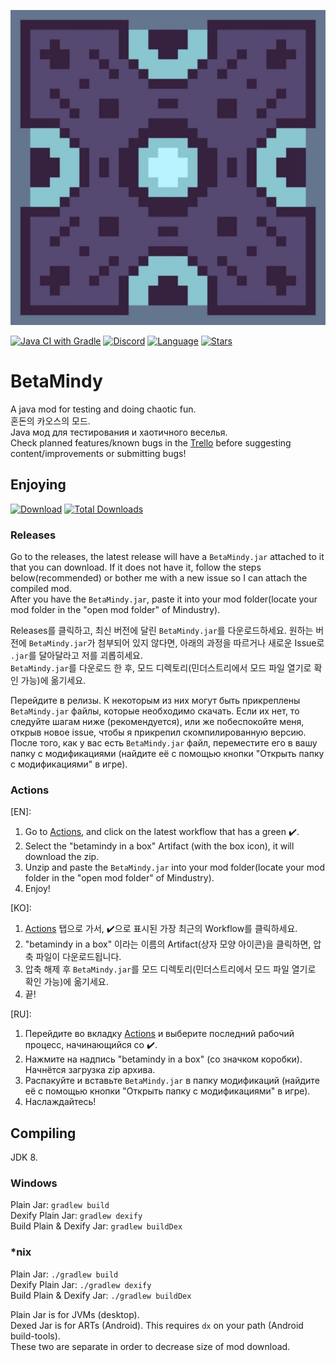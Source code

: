 ![Logo](assets/icon-small.png)

[![Java CI with Gradle](https://github.com/sk7725/BetaMindy/workflows/Java%20CI%20with%20Gradle/badge.svg)](https://github.com/sk7725/BetaMindy/actions) [![Discord](https://img.shields.io/discord/704355237246402721.svg?logo=discord&logoColor=white&logoWidth=20&labelColor=7289DA&label=Discord)](https://discord.gg/VF8Vsc6mmN) [![Language](https://img.shields.io/badge/made%20with-Scratch%202.0-orange)]() [![Stars](https://img.shields.io/github/stars/sk7725/BetaMindy?label=Please%20Star%20Me%21&style=social)]()


# BetaMindy
A java mod for testing and doing chaotic fun.   
혼돈의 카오스의 모드.   
Java мод для тестирования и хаотичного веселья.   
Check planned features/known bugs in the [Trello](https://trello.com/b/AiElGCt1) before suggesting content/improvements or submitting bugs!

## Enjoying   
[![Download](https://img.shields.io/github/v/release/sk7725/BetaMindy?color=green&include_prereleases&label=DOWNLOAD%20LATEST%20RELEASE&logo=github&logoColor=green&style=for-the-badge)](https://github.com/sk7725/BetaMindy/releases) [![Total Downloads](https://img.shields.io/github/downloads/sk7725/BetaMindy/total?color=555555&label=%20&style=for-the-badge&logo=docusign&logoColor=green)](https://github.com/sk7725/BetaMindy/releases)
### Releases   
Go to the releases, the latest release will have a `BetaMindy.jar` attached to it that you can download. If it does not have it, follow the steps below(recommended) or bother me with a new issue so I can attach the compiled mod.   
After you have the `BetaMindy.jar`, paste it into your mod folder(locate your mod folder in the "open mod folder" of Mindustry).   

Releases를 클릭하고, 최신 버전에 달린 `BetaMindy.jar`를 다운로드하세요. 원하는 버전에 `BetaMindy.jar`가 첨부되어 있지 않다면, 아래의 과정을 따르거나 새로운 Issue로 `.jar`를 달아달라고 저를 괴롭히세요.   
`BetaMindy.jar`를 다운로드 한 후, 모드 디렉토리(민더스트리에서 모드 파일 열기로 확인 가능)에 옮기세요.   

Перейдите в релизы. К некоторым из них могут быть прикреплены `BetaMindy.jar` файлы, которые необходимо скачать. Если их нет, то следуйте шагам ниже (рекомендуется), или же побеспокойте меня, открыв новое issue, чтобы я прикрепил скомпилированную версию.
После того, как у вас есть `BetaMindy.jar` файл, переместите его в вашу папку с модификациями (найдите её с помощью кнопки "Открыть папку с модификациями" в игре).

### Actions   
[EN]:
1. Go to [Actions](https://github.com/sk7725/BetaMindy/actions), and click on the latest workflow that has a green ✔️.   
2. Select the "betamindy in a box" Artifact (with the box icon), it will download the zip.   
3. Unzip and paste the `BetaMindy.jar` into your mod folder(locate your mod folder in the "open mod folder" of Mindustry).   
4. Enjoy!   

[KO]:
1. [Actions](https://github.com/sk7725/BetaMindy/actions) 탭으로 가서, ✔️으로 표시된 가장 최근의 Workflow를 클릭하세요.   
2. "betamindy in a box" 이라는 이름의 Artifact(상자 모양 아이콘)을 클릭하면, 압축 파일이 다운로드됩니다.   
3. 압축 해제 후 `BetaMindy.jar`를 모드 디렉토리(민더스트리에서 모드 파일 열기로 확인 가능)에 옮기세요.   
4. 끝!
   
[RU]:
1. Перейдите во вкладку [Actions](https://github.com/sk7725/BetaMindy/actions) и выберите последний рабочий процесс, начинающийся со ✔️.
2. Нажмите на надпись "betamindy in a box" (со значком коробки). Начнётся загрузка zip архива.
3. Распакуйте и вставьте `BetaMindy.jar` в папку модификаций (найдите её с помощью кнопки "Открыть папку с модификациями" в игре).
4. Наслаждайтесь!
   
## Compiling
JDK 8.

### Windows
Plain Jar: `gradlew build`\
Dexify Plain Jar: `gradlew dexify`\
Build Plain & Dexify Jar: `gradlew buildDex`

### *nix
Plain Jar: `./gradlew build`\
Dexify Plain Jar: `./gradlew dexify`\
Build Plain & Dexify Jar: `./gradlew buildDex`

Plain Jar is for JVMs (desktop).\
Dexed Jar is for ARTs (Android). This requires `dx` on your path (Android build-tools).\
These two are separate in order to decrease size of mod download.
